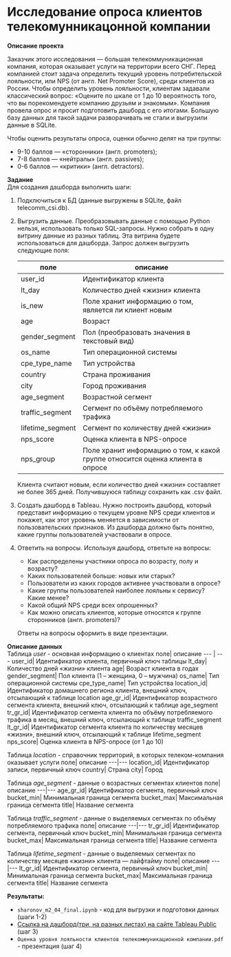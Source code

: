 # Исследование опроса клиентов телекомунникацонной компании

**Описание проекта**

Заказчик этого исследования — большая телекоммуникационная компания, которая оказывает услуги на территории всего СНГ. Перед компанией стоит задача определить текущий уровень потребительской лояльности, или NPS (от англ. Net Promoter Score), среди клиентов из России. Чтобы определить уровень лояльности, клиентам задавали классический вопрос: «Оцените по шкале от 1 до 10 вероятность того, что вы порекомендуете компанию друзьям и знакомым». Компания провела опрос и просит подготовить дашборд с его итогами. Большую базу данных для такой задачи разворачивать не стали и выгрузили данные в SQLite.

Чтобы оценить результаты опроса, оценки обычно делят на три группы:
- 9-10 баллов — «cторонники» (англ. promoters);
- 7-8 баллов — «нейтралы» (англ. passives);
- 0-6 баллов — «критики» (англ. detractors).

**Задание**  
Для создания дашборда выполнить шаги:
1. Подключиться к БД (данные выгружены в SQLite, файл telecomm_csi.db).
2. Выгрузить данные. Преобразовывать данные с помощью Python нельзя, использовать только SQL-запросы. Нужно собрать в одну витрину данные из разных таблиц. Эта витрина будете использоваться для дашборда. Запрос должен выгрузить следующие поля: 
 
    поле |	описание
    --- | ---
    user_id	|Идентификатор клиента
    lt_day|	Количество дней «жизни» клиента
    is_new|	Поле хранит информацию о том, является ли клиент новым
    age|	Возраст
    gender_segment	|Пол (преобразовать значения в текстовый вид)
    os_name|	Тип операционной системы
    cpe_type_name|	Тип устройства
    country	|Страна проживания
    city| Город проживания
    age_segment|	Возрастной сегмент
    traffic_segment|	Сегмент по объёму потребляемого трафика
    lifetime_segment|	Сегмент по количеству дней «жизни»
    nps_score|	Оценка клиента в NPS-опросе
    nps_group|	Поле хранит информацию о том, к какой группе относится оценка клиента в опросе
    
    Клиента считают новым, если количество дней «жизни» составляет не более 365 дней.
    Получившуюся таблицу сохранить как .csv файл.
3. Создать дашборд в Tableau.
Нужно построить дашборд, который представит информацию о текущем уровне NPS среди клиентов и покажет, как этот уровень меняется в зависимости от пользовательских признаков. Из дашборда должно быть понятно, какие группы пользователей участвовали в опросе. 
4. Ответить на вопросы.
Используя дашборд, ответьте на вопросы:
   * Как распределены участники опроса по возрасту, полу и возрасту? 
   * Каких пользователей больше: новых или старых? 
   * Пользователи из каких городов активнее участвовали в опросе?
   * Какие группы пользователей наиболее лояльны к сервису? Какие менее?
   * Какой общий NPS среди всех опрошенных? 
   * Как можно описать клиентов, которые относятся к группе cторонников (англ. promoters)?
   
   Ответы на вопросы оформить в виде презентации.

**Описание данных**  
Таблица *user* -  основная информацию о клиентах
поле|	описание
--- | ---
user_id|	Идентификатор клиента, первичный ключ таблицы
lt_day|	Количество дней «жизни» клиента
age|	Возраст клиента в годах
gender_segment|	Пол клиента (1 – женщина, 0 – мужчина)
os_name|	Тип операционной системы
cpe_type_name|	Тип устройства
location_id|	Идентификатор домашнего региона клиента, внешний ключ, отсылающий к таблице location
age_gr_id|	Идентификатор возрастного сегмента клиента, внешний ключ, отсылающий к таблице age_segment
tr_gr_id|	Идентификатор сегмента клиента по объёму потребляемого трафика в месяц, внешний ключ, отсылающий к таблице traffic_segment
lt_gr_id|	Идентификатор сегмента клиента по количеству месяцев «жизни», внешний ключ, отсылающий к таблице lifetime_segment
nps_score|	Оценка клиента в NPS-опросе (от 1 до 10)

Таблица *location* - cправочник территорий, в которых телеком-компания оказывает услуги
поле|	описание
---|---
location_id|	Идентификатор записи, первичный ключ
country|	Страна
city|	Город

Таблица *age_segment* - данные о возрастных сегментах клиентов
поле|	описание
---|---
age_gr_id|	Идентификатор сегмента, первичный ключ
bucket_min|	Минимальная граница сегмента
bucket_max|	Максимальная граница сегмента
title|	Название сегмента

Таблица *traffic_segment* - данные о выделяемых сегментах по объёму потребляемого трафика
поле|	описание
---|---
tr_gr_id|	Идентификатор сегмента, первичный ключ
bucket_min|	Минимальная граница сегмента
bucket_max|	Максимальная граница сегмента
title|	Название сегмента

Таблица *lifetime_segment* - данные о выделяемых сегментах по количеству месяцев «жизни» клиента — лайфтайму
поле|	описание
---|---
lt_gr_id|	Идентификатор сегмента, первичный ключ
bucket_min|	Минимальная граница сегмента
bucket_max|	Максимальная граница сегмента
title|	Название сегмента

**Результаты:**  
- `sharonov_m2_04_final.ipynb` - код для выгрузки и подготовки данных (шаги 1-2)
- [Ссылка на дашборд(три, на разных листах) на сайте Tableau Public](https://public.tableau.com/app/profile/dm4006/viz/Project2_16472483024480/Dashboard1?publish=yes) (шаг 3)
- `Оценка уровня лояльности клиентов телекоммуникационной компании.pdf` - презентация (шаг 4)
